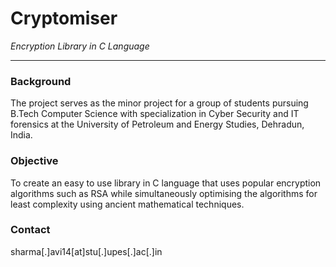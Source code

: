 # ﻿Cryptomiser
*Encryption Library in C Language*
***

### Background
The project serves as the minor project for a group of students pursuing B.Tech Computer Science with specialization in Cyber Security and IT forensics at the University of Petroleum and Energy Studies, Dehradun, India.

### Objective
To create an easy to use library in C language that uses popular encryption algorithms such as RSA while simultaneously optimising the algorithms for least complexity using ancient mathematical techniques.

### Contact
sharma[.]avi14[at]stu[.]upes[.]ac[.]in
